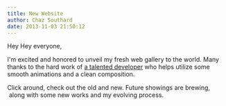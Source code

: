 ```yaml
---
title: New Website
author: Chaz Southard
date: 2013-11-03 21:50:12
---
```


Hey Hey everyone,

I'm excited and honored to unveil my fresh web gallery to the world. Many thanks to the hard work of [a talented developer](http://slang.cx/ "Sean Lang") who helps utilize some smooth animations and a clean composition.

Click around, check out the old and new. Future showings are brewing,  along with some new works and my evolving process.
